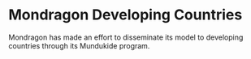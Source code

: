 # Mondragon Developing Countries

Mondragon has made an effort to disseminate its model to developing countries through its Mundukide program. 
